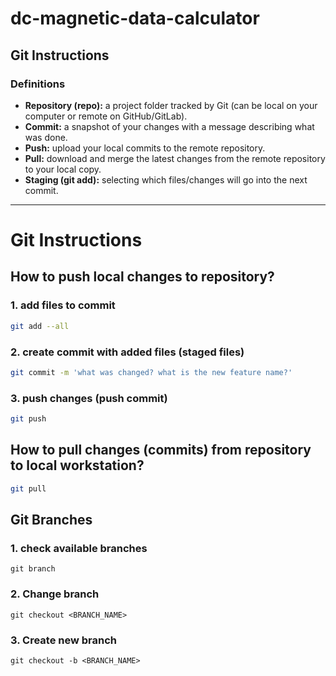 # dc-magnetic-data-calculator

## Git Instructions

### Definitions
- **Repository (repo):** a project folder tracked by Git (can be local on your computer or remote on GitHub/GitLab).  
- **Commit:** a snapshot of your changes with a message describing what was done.  
- **Push:** upload your local commits to the remote repository.  
- **Pull:** download and merge the latest changes from the remote repository to your local copy.  
- **Staging (git add):** selecting which files/changes will go into the next commit.  

---

# Git Instructions
## How to push local changes to repository?
### 1. add files to commit
```bash
git add --all
```

### 2. create commit with added files (staged files)
```bash
git commit -m 'what was changed? what is the new feature name?'
```

### 3. push changes (push commit)
```bash
git push
```

## How to pull changes (commits) from repository to local workstation?
```bash
git pull
```

## Git Branches
### 1. check available branches
```
git branch
```
### 2. Change branch
```
git checkout <BRANCH_NAME>
```
### 3. Create new branch
```
git checkout -b <BRANCH_NAME>
```

